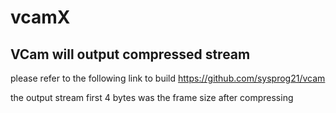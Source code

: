 # vcamX

## VCam will output compressed stream

please refer to the following link to build https://github.com/sysprog21/vcam

the output stream first 4 bytes was the frame size after compressing
